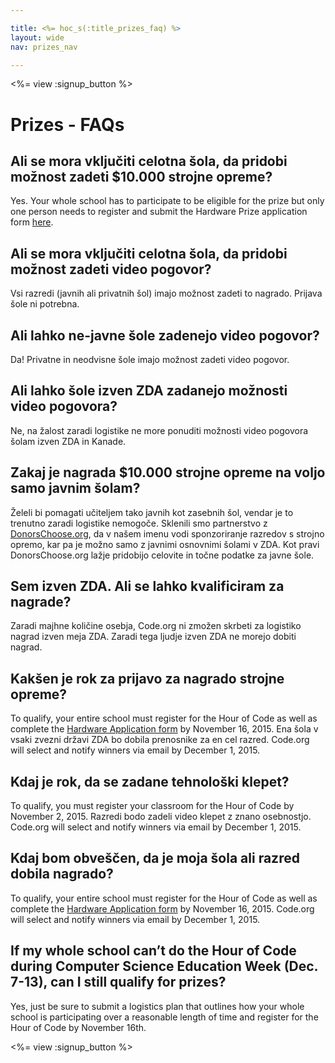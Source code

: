 ```yaml
---

title: <%= hoc_s(:title_prizes_faq) %>
layout: wide
nav: prizes_nav

---
```


<%= view :signup_button %>

# Prizes - FAQs

## Ali se mora vključiti celotna šola, da pridobi možnost zadeti $10.000 strojne opreme?

Yes. Your whole school has to participate to be eligible for the prize but only one person needs to register and submit the Hardware Prize application form [here](<%= resolve_url('/prizes/hardware-signup') %>).

## Ali se mora vključiti celotna šola, da pridobi možnost zadeti video pogovor?

Vsi razredi (javnih ali privatnih šol) imajo možnost zadeti to nagrado. Prijava šole ni potrebna.

## Ali lahko ne-javne šole zadenejo video pogovor?

Da! Privatne in neodvisne šole imajo možnost zadeti video pogovor.

## Ali lahko šole izven ZDA zadanejo možnosti video pogovora?

Ne, na žalost zaradi logistike ne more ponuditi možnosti video pogovora šolam izven ZDA in Kanade.

## Zakaj je nagrada $10.000 strojne opreme na voljo samo javnim šolam?

Želeli bi pomagati učiteljem tako javnih kot zasebnih šol, vendar je to trenutno zaradi logistike nemogoče. Sklenili smo partnerstvo z [DonorsChoose.org](http://donorschoose.org), da v našem imenu vodi sponzoriranje razredov s strojno opremo, kar pa je možno samo z javnimi osnovnimi šolami v ZDA. Kot pravi DonorsChoose.org lažje pridobijo celovite in točne podatke za javne šole.

## Sem izven ZDA. Ali se lahko kvalificiram za nagrade?

Zaradi majhne količine osebja, Code.org ni zmožen skrbeti za logistiko nagrad izven meja ZDA. Zaradi tega ljudje izven ZDA ne morejo dobiti nagrad.

## Kakšen je rok za prijavo za nagrado strojne opreme?

To qualify, your entire school must register for the Hour of Code as well as complete the [Hardware Application form](<%= resolve_url('/prizes/hardware-signup') %>) by November 16, 2015. Ena šola v vsaki zvezni državi ZDA bo dobila prenosnike za en cel razred. Code.org will select and notify winners via email by December 1, 2015.

## Kdaj je rok, da se zadane tehnološki klepet?

To qualify, you must register your classroom for the Hour of Code by November 2, 2015. Razredi bodo zadeli video klepet z znano osebnostjo. Code.org will select and notify winners via email by December 1, 2015.

## Kdaj bom obveščen, da je moja šola ali razred dobila nagrado?

To qualify, your entire school must register for the Hour of Code as well as complete the [Hardware Application form](<%= resolve_url('/prizes/hardware-signup') %>) by November 16, 2015. Code.org will select and notify winners via email by December 1, 2015.

## If my whole school can’t do the Hour of Code during Computer Science Education Week (Dec. 7-13), can I still qualify for prizes?

Yes, just be sure to submit a logistics plan that outlines how your whole school is participating over a reasonable length of time and register for the Hour of Code by November 16th.

<%= view :signup_button %>